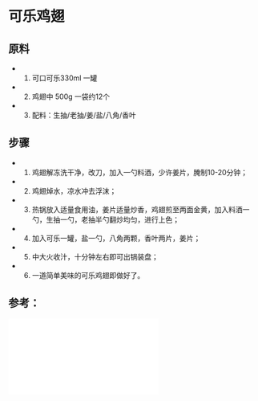 # 可乐鸡翅

## 原料

- 1. 可口可乐330ml 一罐
- 2. 鸡翅中 500g 一袋约12个
- 3. 配料：生抽/老抽/姜/盐/八角/香叶

## 步骤

- 1. 鸡翅解冻洗干净，改刀，加入一勺料酒，少许姜片，腌制10-20分钟；
- 2. 鸡翅焯水，凉水冲去浮沫；
- 3. 热锅放入适量食用油，姜片适量炒香，鸡翅煎至两面金黄，加入料酒一勺，生抽一勺，老抽半勺翻炒均匀，进行上色；
- 4. 加入可乐一罐，盐一勺，八角两颗，香叶两片，姜片；
- 5. 中大火收汁，十分钟左右即可出锅装盘；
- 6. 一道简单美味的可乐鸡翅即做好了。

## 参考：
<iframe src="//player.bilibili.com/player.html?aid=78518903&bvid=BV1pJ411v7S9&cid=134339114&page=1" scrolling="no" border="0" frameborder="no" framespacing="0" allowfullscreen="true"> </iframe>